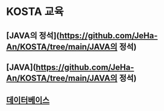 # KOSTA 교육

## [JAVA의 정석](https://github.com/JeHa-An/KOSTA/tree/main/JAVA의 정석)
## [JAVA](https://github.com/JeHa-An/KOSTA/tree/main/JAVA의 정석)
## [데이터베이스](https://github.com/JeHa-An/KOSTA/tree/main/database)
